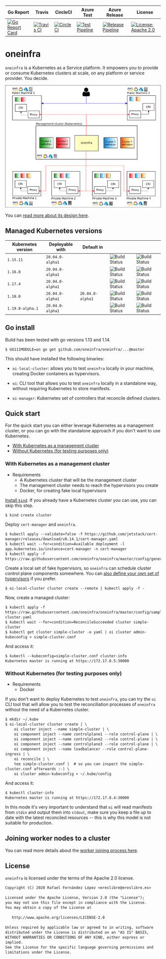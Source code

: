 | Go Report                                                                                                                                      | Travis                                                                                                             | CircleCI                                                                                                             | Azure Test                                                                                                                                                                                    | Azure Release                                                                                                                                                                                       | License                                                                                                                              |
|------------------------------------------------------------------------------------------------------------------------------------------------|--------------------------------------------------------------------------------------------------------------------|----------------------------------------------------------------------------------------------------------------------|-----------------------------------------------------------------------------------------------------------------------------------------------------------------------------------------------|-----------------------------------------------------------------------------------------------------------------------------------------------------------------------------------------------------|--------------------------------------------------------------------------------------------------------------------------------------|
| [![Go Report Card](https://goreportcard.com/badge/github.com/oneinfra/oneinfra)](https://goreportcard.com/report/github.com/oneinfra/oneinfra) | [![Travis CI](https://travis-ci.org/oneinfra/oneinfra.svg?branch=master)](https://travis-ci.org/oneinfra/oneinfra) | [![CircleCI](https://circleci.com/gh/oneinfra/oneinfra.svg?style=shield)](https://circleci.com/gh/oneinfra/oneinfra) | [![Test Pipeline](https://dev.azure.com/oneinfra/oneinfra/_apis/build/status/test?branchName=master)](https://dev.azure.com/oneinfra/oneinfra/_build/latest?definitionId=3&branchName=master) | [![Release Pipeline](https://dev.azure.com/oneinfra/oneinfra/_apis/build/status/release?branchName=master)](https://dev.azure.com/oneinfra/oneinfra/_build/latest?definitionId=4&branchName=master) | [![License: Apache 2.0](https://img.shields.io/badge/License-Apache2.0-brightgreen.svg)](https://opensource.org/licenses/Apache-2.0)|

# oneinfra

`oneinfra` is a Kubernetes as a Service platform. It empowers you to
provide or consume Kubernetes clusters at scale, on any platform or
service provider. You decide.

![Architecture diagram](docs/architecture.png)

You can [read more about its design here](docs/DESIGN.md).


## Managed Kubernetes versions

| Kubernetes version | Deployable with  | Default in       |                                                                                                                                                                            |                                                                                                                                                                             |
|--------------------|------------------|------------------|----------------------------------------------------------------------------------------------------------------------------------------------------------------------------|-----------------------------------------------------------------------------------------------------------------------------------------------------------------------------|
| `1.15.11`          | `20.04.0-alpha1` |                  | ![Build Status](https://dev.azure.com/oneinfra/oneinfra/_apis/build/status/test?branchName=master&jobName=e2e%20tests%20(1.15.11)%20with%20local%20CRI%20endpoints)        | ![Build Status](https://dev.azure.com/oneinfra/oneinfra/_apis/build/status/test?branchName=master&jobName=e2e%20tests%20(1.15.11)%20with%20remote%20CRI%20endpoints)        |
| `1.16.8`           | `20.04.0-alpha1` |                  | ![Build Status](https://dev.azure.com/oneinfra/oneinfra/_apis/build/status/test?branchName=master&jobName=e2e%20tests%20(1.16.8)%20with%20local%20CRI%20endpoints)         | ![Build Status](https://dev.azure.com/oneinfra/oneinfra/_apis/build/status/test?branchName=master&jobName=e2e%20tests%20(1.16.8)%20with%20remote%20CRI%20endpoints)         |
| `1.17.4`           | `20.04.0-alpha1` |                  | ![Build Status](https://dev.azure.com/oneinfra/oneinfra/_apis/build/status/test?branchName=master&jobName=e2e%20tests%20(1.17.4)%20with%20local%20CRI%20endpoints)         | ![Build Status](https://dev.azure.com/oneinfra/oneinfra/_apis/build/status/test?branchName=master&jobName=e2e%20tests%20(1.17.4)%20with%20remote%20CRI%20endpoints)         |
| `1.18.0`           | `20.04.0-alpha1` | `20.04.0-alpha1` | ![Build Status](https://dev.azure.com/oneinfra/oneinfra/_apis/build/status/test?branchName=master&jobName=e2e%20tests%20(1.18.0)%20with%20local%20CRI%20endpoints)         | ![Build Status](https://dev.azure.com/oneinfra/oneinfra/_apis/build/status/test?branchName=master&jobName=e2e%20tests%20(1.18.0)%20with%20remote%20CRI%20endpoints)         |
| `1.19.0-alpha.1`   | `20.04.0-alpha1` |                  | ![Build Status](https://dev.azure.com/oneinfra/oneinfra/_apis/build/status/test?branchName=master&jobName=e2e%20tests%20(1.19.0-alpha.1)%20with%20local%20CRI%20endpoints) | ![Build Status](https://dev.azure.com/oneinfra/oneinfra/_apis/build/status/test?branchName=master&jobName=e2e%20tests%20(1.19.0-alpha.1)%20with%20remote%20CRI%20endpoints) |


## Go install

Build has been tested with go versions 1.13 and 1.14.

```
$ GO111MODULE=on go get github.com/oneinfra/oneinfra/...@master
```

This should have installed the following binaries:

* `oi-local-cluster`: allows you to test `oneinfra` locally in your
  machine, creating Docker containers as hypervisors.

* `oi`: CLI tool that allows you to test `oneinfra` locally in a
  standalone way, without requiring Kubernetes to store manifests.

* `oi-manager`: Kubernetes set of controllers that reconcile defined
  clusters.


## Quick start

For the quick start you can either leverage Kubernetes as a management
cluster, or you can go with the standalone approach if you don't want
to use Kubernetes.

* [With Kubernetes as a management
  cluster](#with-kubernetes-as-a-management-cluster)
* [Without Kubernetes (for testing purposes
  only)](#without-kubernetes-for-testing-purposes-only)


### With Kubernetes as a management cluster

* Requirements
  * A Kubernetes cluster that will be the management cluster
  * The management cluster needs to reach the hypervisors you create
  * Docker, for creating fake local hypervisors

[Install
`kind`](https://github.com/kubernetes-sigs/kind#installation-and-usage). If
you already have a Kubernetes cluster you can use, you can skip this
step.

```
$ kind create cluster
```

Deploy `cert-manager` and `oneinfra`.

```
$ kubectl apply --validate=false -f https://github.com/jetstack/cert-manager/releases/download/v0.14.1/cert-manager.yaml
$ kubectl wait --for=condition=Available deployment -l app.kubernetes.io/instance=cert-manager -n cert-manager
$ kubectl apply -f https://raw.githubusercontent.com/oneinfra/oneinfra/master/config/generated/all.yaml
```

Create a local set of fake hypervisors, so `oneinfra` can schedule
cluster control plane components somewhere. You can [also define your
own set of
hypervisors](https://github.com/oneinfra/oneinfra/blob/master/docs/hypervisors.md)
if you prefer.

```
$ oi-local-cluster cluster create --remote | kubectl apply -f -
```

Now, create a managed cluster:

```
$ kubectl apply -f https://raw.githubusercontent.com/oneinfra/oneinfra/master/config/samples/simple-cluster.yaml
$ kubectl wait --for=condition=ReconcileSucceeded cluster simple-cluster
$ kubectl get cluster simple-cluster -o yaml | oi cluster admin-kubeconfig > simple-cluster.conf
```

And access it:

```
$ kubectl --kubeconfig=simple-cluster.conf cluster-info
Kubernetes master is running at https://172.17.0.5:30000
```


### Without Kubernetes (for testing purposes only)

* Requirements
  * Docker

If you don't want to deploy Kubernetes to test `oneinfra`, you can try
the `oi` CLI tool that will allow you to test the reconciliation
processes of `oneinfra` without the need of a Kubernetes cluster.

```
$ mkdir ~/.kube
$ oi-local-cluster cluster create | \
    oi cluster inject --name simple-cluster | \
    oi component inject --name controlplane1 --role control-plane | \
    oi component inject --name controlplane2 --role control-plane | \
    oi component inject --name controlplane3 --role control-plane | \
    oi component inject --name loadbalancer --role control-plane-ingress | \
    oi reconcile | \
    tee simple-cluster.conf |  # so you can inspect the simple-cluster.conf afterwards :-) \
    oi cluster admin-kubeconfig > ~/.kube/config
```

And access it:

```
$ kubectl cluster-info
Kubernetes master is running at https://172.17.0.4:30000
```

In this mode it's very important to understand that `oi` will read
manifests from `stdin` and output them into `stdout`, make sure you
keep a file up to date with the latest reconciled resources -- this is
why this model is not suitable for production.


## Joining worker nodes to a cluster

You can read more details about the [worker joining process
here](https://github.com/oneinfra/oneinfra/blob/master/docs/joining-worker-nodes.md).


## License

`oneinfra` is licensed under the terms of the Apache 2.0 license.

```
Copyright (C) 2020 Rafael Fernández López <ereslibre@ereslibre.es>

Licensed under the Apache License, Version 2.0 (the "License");
you may not use this file except in compliance with the License.
You may obtain a copy of the License at

   http://www.apache.org/licenses/LICENSE-2.0

Unless required by applicable law or agreed to in writing, software
distributed under the License is distributed on an "AS IS" BASIS,
WITHOUT WARRANTIES OR CONDITIONS OF ANY KIND, either express or implied.
See the License for the specific language governing permissions and
limitations under the License.
```
